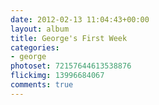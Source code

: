 ```yaml
---
date: 2012-02-13 11:04:43+00:00
layout: album
title: George's First Week
categories: 
- george
photoset: 72157644613538876
flickimg: 13996684067
comments: true
---
```

